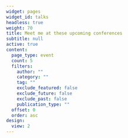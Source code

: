 ```yaml
---
widget: pages
widget_id: talks
headless: true
weight: 70
title: Meet me at these upcoming conferences
subtitle: null
active: true
content:
  page_type: event
  count: 5
  filters:
    author: ""
    category: ""
    tag: ""
    exclude_featured: false
    exclude_future: false
    exclude_past: false
    publication_type: ""
  offset: 0
  order: asc
design:
  view: 2
---
```

